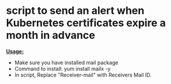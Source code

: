 # script to send an alert when Kubernetes certificates expire a month in advance

<ins>**Usage:**</ins>
- Make sure you have installed mail package
- Command to install:  yum install mailx -y
- In script, Replace "Receiver-mail" with Receivers Mail ID.
